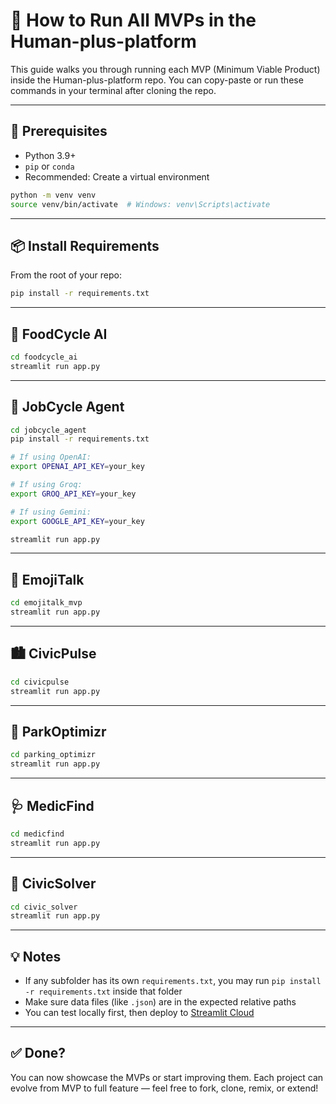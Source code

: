 # 🚀 How to Run All MVPs in the Human-plus-platform

This guide walks you through running each MVP (Minimum Viable Product) inside the Human-plus-platform repo. You can copy-paste or run these commands in your terminal after cloning the repo.

---

## 🧰 Prerequisites

- Python 3.9+
- `pip` or `conda`
- Recommended: Create a virtual environment

```bash
python -m venv venv
source venv/bin/activate  # Windows: venv\Scripts\activate
```

---

## 📦 Install Requirements

From the root of your repo:
```bash
pip install -r requirements.txt
```

---

## 🍲 FoodCycle AI
```bash
cd foodcycle_ai
streamlit run app.py
```

---

## 🧠 JobCycle Agent
```bash
cd jobcycle_agent
pip install -r requirements.txt

# If using OpenAI:
export OPENAI_API_KEY=your_key

# If using Groq:
export GROQ_API_KEY=your_key

# If using Gemini:
export GOOGLE_API_KEY=your_key

streamlit run app.py
```

---

## 💬 EmojiTalk
```bash
cd emojitalk_mvp
streamlit run app.py
```

---

## 🏙️ CivicPulse
```bash
cd civicpulse
streamlit run app.py
```

---

## 🚗 ParkOptimizr
```bash
cd parking_optimizr
streamlit run app.py
```

---

## 🩺 MedicFind
```bash
cd medicfind
streamlit run app.py
```

---

## 🧠 CivicSolver
```bash
cd civic_solver
streamlit run app.py
```

---

## 💡 Notes
- If any subfolder has its own `requirements.txt`, you may run `pip install -r requirements.txt` inside that folder
- Make sure data files (like `.json`) are in the expected relative paths
- You can test locally first, then deploy to [Streamlit Cloud](https://streamlit.io/cloud)

---

## ✅ Done?
You can now showcase the MVPs or start improving them. Each project can evolve from MVP to full feature — feel free to fork, clone, remix, or extend!
